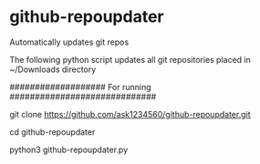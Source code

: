 # github-repoupdater
Automatically updates git repos

The following python script updates all git repositories placed in ~/Downloads directory

################### For running #############################

git clone https://github.com/ask1234560/github-repoupdater.git

cd github-repoupdater

python3 github-repoupdater.py

